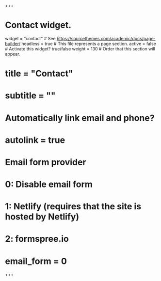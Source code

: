 +++
# Contact widget.
 widget = "contact"  # See https://sourcethemes.com/academic/docs/page-builder/
 headless = true  # This file represents a page section.
 active = false  # Activate this widget? true/false
 weight = 130  # Order that this section will appear.

# title = "Contact"
# subtitle = ""

# Automatically link email and phone?
# autolink = true

# Email form provider
#   0: Disable email form
#   1: Netlify (requires that the site is hosted by Netlify)
#   2: formspree.io
# email_form = 0
+++


